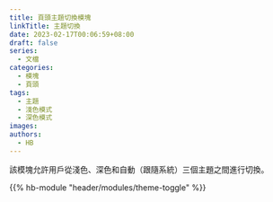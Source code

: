 ```yaml
---
title: 頁頭主題切換模塊
linkTitle: 主題切換
date: 2023-02-17T00:06:59+08:00
draft: false
series:
  - 文檔
categories:
  - 模塊
  - 頁頭
tags:
  - 主題
  - 淺色模式
  - 深色模式
images:
authors:
  - HB
---
```


該模塊允許用戶從淺色、深色和自動（跟隨系統）三個主題之間進行切換。

<!--more-->

{{% hb-module "header/modules/theme-toggle" %}}
